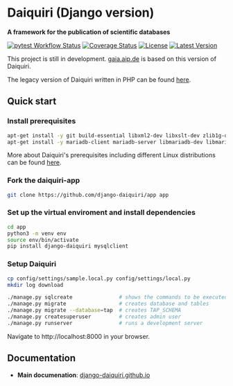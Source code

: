 Daiquiri (Django version)
=========================

**A framework for the publication of scientific databases**

[![pytest Workflow Status](https://github.com/django-daiquiri/daiquiri/actions/workflows/pytest.yml/badge.svg)](https://github.com/django-daiquiri/daiquiri/actions/workflows/pytest.yml)
[![Coverage Status](https://coveralls.io/repos/django-daiquiri/daiquiri/badge.svg?branch=master&service=github)](https://coveralls.io/github/django-daiquiri/daiquiri?branch=master)
[![License](http://img.shields.io/badge/license-APACHE-blue.svg?style=flat)](https://github.com/django-daiquiri/daiquiri/blob/master/LICENSE)
[![Latest Version](https://img.shields.io/pypi/v/django-daiquiri.svg?style=flat)](https://pypi.org/project/django-daiquiri/)

This project is still in development. [gaia.aip.de](https://gaia.aip.de) is based on this version of Daiquiri.

The legacy version of Daiquiri written in PHP can be found [here](https://github.com/aipescience/daiquiri).


Quick start
-----------

### Install prerequisites

```bash
apt-get install -y git build-essential libxml2-dev libxslt-dev zlib1g-dev libssl-dev
apt-get install -y mariadb-client mariadb-server libmariadb-dev libmariadbclient-dev libmariadb-dev-compat
```

More about Daiquiri's prerequisites including different Linux distributions can be found [here](https://github.com/aipescience/django-daiquiri/tree/master/docs/prerequisites.md).

### Fork the daiquiri-app

```bash
git clone https://github.com/django-daiquiri/app app
```

### Set up the virtual enviroment and install dependencies

```bash
cd app
python3 -m venv env
source env/bin/activate
pip install django-daiquiri mysqlclient
```

### Setup Daiquiri

```bash
cp config/settings/sample.local.py config/settings/local.py
mkdir log download

./manage.py sqlcreate               # shows the commands to be executed on the database
./manage.py migrate                 # creates database and tables
./manage.py migrate --database=tap  # creates TAP_SCHEMA
./manage.py createsuperuser         # creates admin user
./manage.py runserver               # runs a development server
```

Navigate to http://localhost:8000 in your browser.

Documentation
-------------

* **Main documenation**:  [django-daiquiri.github.io](https://django-daiquiri.github.io)

